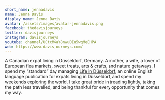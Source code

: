 ```yaml
---
short_name: jennadavis
name: Jenna Davis
display_name: Jenna Davis
avatar: /assets/images/avatar-jennadavis.png
facebook: thedavisjourneys
twitter: davisjourneys
instagram: davisjourneys
youtube: channel/UCtcM6aY8nwuDIu5wqMeEHPA
web: https://www.davisjourneys.com/
---
```

A Canadian expat living in Düsseldorf, Germany. A mother, a wife, a lover of European flea markets, sweet treats, arts & crafts, and nature getaways. I spend my “standard” day managing [Life in Düsseldorf](http://www.lifeinduesseldorf.com/), an online English language publication for expats living in Düsseldorf, and spend my weekends exploring the world. I take great pride in treading lightly, taking the path less travelled, and being thankful for every opportunity that comes my way.